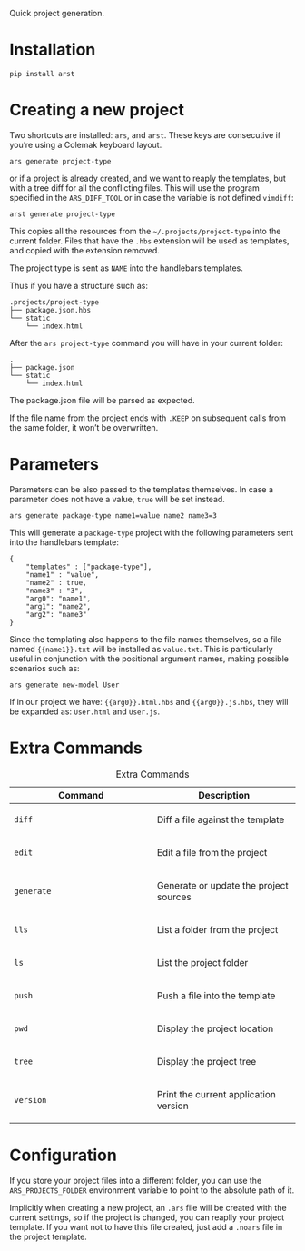 Quick project generation.

Installation
============

    pip install arst

Creating a new project
======================

Two shortcuts are installed: `ars`, and `arst`. These keys are
consecutive if you’re using a Colemak keyboard layout.

    ars generate project-type

or if a project is already created, and we want to reaply the templates,
but with a tree diff for all the conflicting files. This will use the
program specified in the `ARS_DIFF_TOOL` or in case the variable is not
defined `vimdiff`:

    arst generate project-type

This copies all the resources from the `~/.projects/project-type` into
the current folder. Files that have the `.hbs` extension will be used as
templates, and copied with the extension removed.

The project type is sent as `NAME` into the handlebars templates.

Thus if you have a structure such as:

    .projects/project-type
    ├── package.json.hbs
    └── static
        └── index.html

After the `ars project-type` command you will have in your current
folder:

    .
    ├── package.json
    └── static
        └── index.html

The package.json file will be parsed as expected.

If the file name from the project ends with `.KEEP` on subsequent calls
from the same folder, it won’t be overwritten.

Parameters
==========

Parameters can be also passed to the templates themselves. In case a
parameter does not have a value, `true` will be set instead.

    ars generate package-type name1=value name2 name3=3

This will generate a `package-type` project with the following
parameters sent into the handlebars template:

    {
        "templates" : ["package-type"],
        "name1" : "value",
        "name2" : true,
        "name3" : "3",
        "arg0": "name1",
        "arg1": "name2",
        "arg2": "name3"
    }

Since the templating also happens to the file names themselves, so a
file named `{{name1}}.txt` will be installed as `value.txt`. This is
particularly useful in conjunction with the positional argument names,
making possible scenarios such as:

    ars generate new-model User

If in our project we have: `{{arg0}}.html.hbs` and `{{arg0}}.js.hbs`,
they will be expanded as: `User.html` and `User.js`.

Extra Commands
==============

<table>
<caption>Extra Commands</caption>
<colgroup>
<col width="50%" />
<col width="50%" />
</colgroup>
<thead>
<tr class="header">
<th>Command</th>
<th>Description</th>
</tr>
</thead>
<tbody>
<tr class="odd">
<td><p><code>diff</code></p></td>
<td><p>Diff a file against the template</p></td>
</tr>
<tr class="even">
<td><p><code>edit</code></p></td>
<td><p>Edit a file from the project</p></td>
</tr>
<tr class="odd">
<td><p><code>generate</code></p></td>
<td><p>Generate or update the project sources</p></td>
</tr>
<tr class="even">
<td><p><code>lls</code></p></td>
<td><p>List a folder from the project</p></td>
</tr>
<tr class="odd">
<td><p><code>ls</code></p></td>
<td><p>List the project folder</p></td>
</tr>
<tr class="even">
<td><p><code>push</code></p></td>
<td><p>Push a file into the template</p></td>
</tr>
<tr class="odd">
<td><p><code>pwd</code></p></td>
<td><p>Display the project location</p></td>
</tr>
<tr class="even">
<td><p><code>tree</code></p></td>
<td><p>Display the project tree</p></td>
</tr>
<tr class="odd">
<td><p><code>version</code></p></td>
<td><p>Print the current application version</p></td>
</tr>
</tbody>
</table>

Configuration
=============

If you store your project files into a different folder, you can use the
`ARS_PROJECTS_FOLDER` environment variable to point to the absolute path
of it.

Implicitly when creating a new project, an `.ars` file will be created
with the current settings, so if the project is changed, you can reaplly
your project template. If you want not to have this file created, just
add a `.noars` file in the project template.

